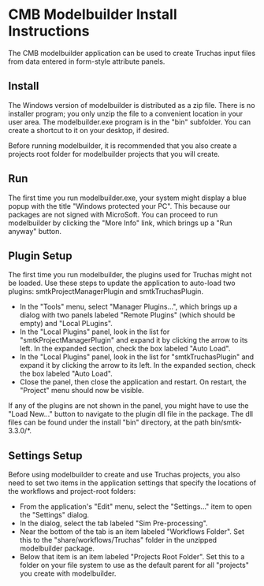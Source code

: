 # CMB Modelbuilder Install Instructions

The CMB modelbuilder application can be used to create Truchas input
files from data entered in form-style attribute panels.


## Install

The Windows version of modelbuilder is distributed as a zip file.
There is no installer program; you only unzip the file to a convenient
location in your user area. The modelbuilder.exe program is in the "bin"
subfolder. You can create a shortcut to it on your desktop, if desired.

Before running modelbuilder, it is recommended that you also create a
projects root folder for modelbuilder projects that you will create.


## Run

The first time you run modelbuilder.exe, your system might display a
blue popup with the title "Windows protected your PC". This because
our packages are not signed with MicroSoft. You can proceed to run
modelbuilder by clicking the "More Info" link, which brings up a
"Run anyway" button.


## Plugin Setup

The first time you run modelbuilder, the plugins used for Truchas might not
be loaded. Use these steps to update the application to auto-load two
plugins: smtkProjectManagerPlugin and smtkTruchasPlugin.

* In the "Tools" menu, select "Manager Plugins...", which brings up a dialog
  with two panels labeled "Remote Plugins" (which should be empty) and
  "Local PLugins".
* In the "Local Plugins" panel, look in the list for
  "smtkProjectManagerPlugin" and expand it by clicking the arrow to its left.
  In the expanded section, check the box labeled "Auto Load".
* In the "Local Plugins" panel, look in the list for "smtkTruchasPlugin" and
  expand it by clicking the arrow to its left. In the expanded section, check
  the box labeled "Auto Load".
* Close the panel, then close the application and restart. On restart, the
  "Project" menu should now be visible.

If any of the plugins are not shown in the panel, you might have to use
the "Load New..." button to navigate to the plugin dll file in the package.
The dll files can be found under the install "bin" directory, at the path
bin/smtk-3.3.0/*.


## Settings Setup

Before using modelbuilder to create and use Truchas projects, you also need to
set two items in the application settings that specify the locations of the
workflows and project-root folders:

* From the application's "Edit" menu, select the "Settings..." item to open
  the "Settings" dialog.
* In the dialog, select the tab labeled "Sim Pre-processing".
* Near the bottom of the tab is an item labeled "Workflows Folder". Set this
  to the "share/workflows/Truchas" folder in the unzipped modelbuilder package.
* Below that item is an item labeled "Projects Root Folder". Set this to a
  folder on your file system to use as the default parent for all "projects"
  you create with modelbuilder.
